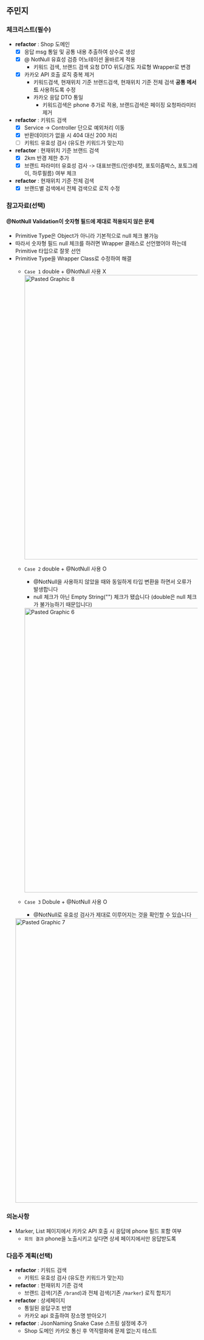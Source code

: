 ## 주민지

### 체크리스트(필수)
- **refactor** : Shop 도메인
   - [x]  응답 msg 통일 및 공통 내용 추출하여 상수로 생성
   - [x] @ NotNull 유효성 검증 어노테이션 올바르게 적용
       - 키워드 검색, 브랜드 검색 요청 DTO 위도/경도 자료형 Wrapper로 변경 
   - [x] 카카오 API 호출 로직 중복 제거
      - 키워드검색, 현재위치 기준 브랜드검색, 현재위치 기준 전체 검색 **공통 메서드** 사용하도록 수정
      - 카카오 응답 DTO 통일
        - 키워드검색은 phone 추가로 적용, 브랜드검색은 페이징 요청파라미터 제거
- **refactor** : 키워드 검색
   - [x] Service -> Controller 단으로 예외처리 이동
   - [x] 반환데이터가 없을 시 404 대신 200 처리
   - [ ] 키워드 유효성 검사 (유도한 키워드가 맞는지)
- **refactor** : 현재위치 기준 브랜드 검색
   - [x] 2km 반경 제한 추가
   - [x] 브랜드 파라미터 유효성 검사 -> 대표브랜드(인생네컷, 포토이즘박스, 포토그레이, 하루필름) 여부 체크
- **refactor** : 현재위치 기준 전체 검색
   - [x] 브랜드별 검색에서 전체 검색으로 로직 수정
### 참고자료(선택)
#### @NotNull Validation이 숫자형 필드에 제대로 적용되지 않은 문제 
- Primitive Type은 Object가 아니라 기본적으로 null 체크 불가능
- 따라서 숫자형 필드 null 체크를 하려면 Wrapper 클래스로 선언했어야 하는데 Primitive 타입으로 잘못 선언
- Primitive Type을 Wrapper Class로 수정하여 해결
  - `Case 1` double + @NotNull 사용 X 
    <img width="750" alt="Pasted Graphic 8" src="https://user-images.githubusercontent.com/63441091/226995954-2e7a7207-6275-4d0e-8c6b-3d34b48aaba2.png">
  
  - `Case 2` double + @NotNull 사용 O
    - @NotNull을 사용하지 않았을 때와 동일하게 타입 변환을 하면서 오류가 발생합니다
    - null 체크가 아닌 Empty String("") 체크가 됐습니다 (double은 null 체크가 불가능하기 때문입니다)
    <img width="750" alt="Pasted Graphic 6" src="https://user-images.githubusercontent.com/63441091/226997882-0fd655ad-eafe-4e98-ae42-f2f9a0d76e8c.png">


  - `Case 3` Dobule + @NotNull 사용 O
    - @NotNull로 유효성 검사가 제대로 이루어지는 것을 확인할 수 있습니다
   <img width="750" alt="Pasted Graphic 7" src="https://user-images.githubusercontent.com/63441091/226995833-78112c52-4287-4741-97fa-1d5492384cd1.png">

### 의논사항
- Marker, List 페이지에서  카카오 API 호출 시 응답에 phone 필드 포함 여부
  - `회의 결과` phone을 노출시키고 싶다면 상세 페이지에서만 응답받도록
### 다음주 계획(선택)
- **refactor** : 키워드 검색
   - 키워드 유효성 검사 (유도한 키워드가 맞는지)
- **refactor** : 현재위치 기준 검색
   - 브랜드 검색(기존 `/brand`)과 전체 검색(기존 `/marker`) 로직 합치기
 - **refactor** : 상세페이지
   - 통일된 응답구조 반영
   - 카카오 api 호출하여 장소명 받아오기
- **refactor** : JsonNaming Snake Case 스프링 설정에 추가 
    - Shop 도메인 카카오 통신 후 역직렬화에 문제 없는지 테스트
